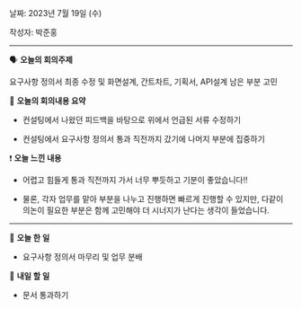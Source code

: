 날짜: 2023년 7월 19일 (수)

작성자: 박준홍

---

<aside>

🗣 **오늘의 회의주제**

</aside>

요구사항 정의서 최종 수정 및 화면설계, 간트차트, 기획서, API설계 남은 부분 고민

<aside>

🎢 **오늘의 회의내용 요약**

</aside>

- 컨설팅에서 나왔던 피드백을 바탕으로 위에서 언급된 서류 수정하기

- 컨설팅에서 요구사항 정의서 통과 직전까지 갔기에 나머지 부분에 집중하기

<aside>

❗ **오늘 느낀 내용**

</aside>

- 어렵고 힘들게 통과 직전까지 가서 너무 뿌듯하고 기분이 좋았습니다!!

- 물론, 각자 업무를 맡아 부분을 나누고 진행하면 빠르게 진행할 수 있지만, 다같이 의논이 필요한 부분은 함께 고민해야 더 시너지가 난다는 생각이 들었습니다.

---

<aside>

🎵 **오늘 한 일**

</aside>

- 요구사항 정의서 마무리 및 업무 분배

<aside>

🥊 **내일 할 일**

</aside>

- 문서 통과하기
